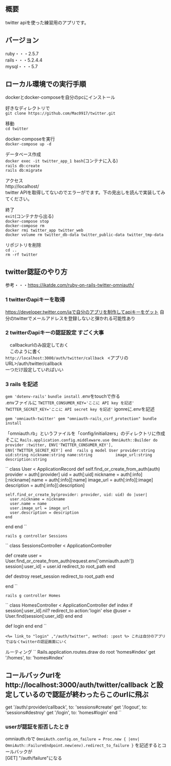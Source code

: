 ## 概要
twitter apiを使った練習用のアプリです。

## バージョン
ruby・・・2.5.7<br>
rails・・・5.2.4.4<br>
mysql・・・5.7

## ローカル環境での実行手順
dockerとdocker-composeを自分のpcにインストール

好きなディレクトリで<br>
`git clone https://github.com/Mac0917/twitter.git`

移動<br>
`cd twitter`

docker-composeを実行<br>
`docker-compose up -d`

データベース作成<br>
`docker exec -it twitter_app_1 bash`(コンテナに入る)<br>
`rails db:create`<br>
`rails db:migrate`<br>

アクセス<br>
http://localhost/<br>
twitter APIを取得してないのでエラーがでます。下の見出しを読んで実装してみてください。

終了<br>
`exit`(コンテナから出る)<br>
`docker-compose stop`<br>
`docker-compose rm`<br>
`docker rmi twitter_app twitter_web`<br>
`docker volume rm twitter_db-data twitter_public-data twitter_tmp-data`

リポジトリを削除<br>
`cd ..`<br>
`rm -rf twitter`


## twitter認証のやり方
 参考・・・https://ikatde.com/ruby-on-rails-twitter-omniauth/

### 1  twitterのapiキーを取得 
  https://developer.twitter.com/jaで自分のアプリを制作してapiキーをゲット
  自分のtwitterでメールアドレスを登録しないと弾かれる可能性あり

### 2 twitterのapiキーの認証設定 すごく大事
　callbackurlのみ設定しておく<br>
　このように書く<br>
  ``
  http://localhost:3000/auth/twitter/callback 
  ``
  <アプリのURL>/auth/twitter/callback  
  一つだけ設定していればいい

### 3 rails を記述
  `
  gem 'dotenv-rails'
  `
  `
  bundle install
  `
  .envをtouchで作る<br>
  .envファイルに
  ``
    TWITTER_CONSUMER_KEY='ここに API key を記述'
    TWITTER_SECRET_KEY='ここに API secret key を記述'
  ``
  igonreに.envを記述

  ``
  gem 'omniauth-twitter'
  gem "omniauth-rails_csrf_protection"
  bundle install
  ``
  
  「omniauth.rb」というファイルを「config/initializers」のディレクトリに作成
  そこに
  ``
    Rails.application.config.middleware.use OmniAuth::Builder do
        provider :twitter, ENV['TWITTER_CONSUMER_KEY'], ENV['TWITTER_SECRET_KEY']
    end
  ``
  ``
　rails g model User provider:string uid:string nickname:string name:string          image_url:string description:string
  ``

``
class User < ApplicationRecord
  def self.find_or_create_from_auth(auth)
    provider = auth[:provider]
    uid = auth[:uid]
    nickname = auth[:info][:nickname]
    name = auth[:info][:name]
    image_url = auth[:info][:image]
    description = auth[:info][:description]
    
    self.find_or_create_by(provider: provider, uid: uid) do |user|
      user.nickname = nickname
      user.name = name
      user.image_url = image_url
      user.description = description
    end
  end
end
``

``
rails g controller Sessions
``

``
class SessionsController < ApplicationController

  def create
    user = User.find_or_create_from_auth(request.env['omniauth.auth'])
    session[:user_id] = user.id
    redirect_to root_path
  end

  def destroy
    reset_session
    redirect_to root_path
  end  
  
end
``

``
 rails g controller Homes
``

``
 class HomesController < ApplicationController
  def index
    if session[:user_id].nil?
      redirect_to action:'login'
    else
      @user = User.find(session[:user_id])
    end
  end
  
  def login
  end
end
``

``
<%= link_to "login" ,"/auth/twitter", method: :post %> これは自分のアプリではなくtwitterの認証画面にいく
``


ルーティング
``
Rails.application.routes.draw do
  root 'homes#index'
  get '/homes', to: 'homes#index'
  ## コールバックurlを http://localhost:3000/auth/twitter/callback と設定しているので認証が終わったらこのurlに飛ぶ
  get '/auth/:provider/callback', to: 'sessions#create' 
  get '/logout', to: 'sessions#destroy'
  get '/login', to: 'homes#login'
end
``

### userが認証を拒否したとき
 omniauth.rbで
``
 OmniAuth.config.on_failure = Proc.new { |env|
  OmniAuth::FailureEndpoint.new(env).redirect_to_failure
}
``
を記述するとコールバックが<br>
 [GET] "/auth/failure"になる